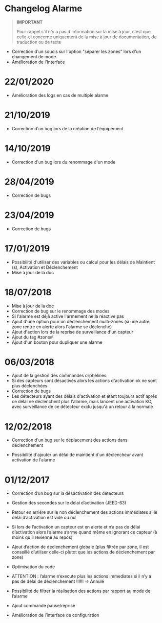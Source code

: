 # Changelog Alarme

>**IMPORTANT**
>
>Pour rappel s'il n'y a pas d'information sur la mise à jour, c'est que celle-ci concerne uniquement de la mise à jour de documentation, de traduction ou de texte

- Correction d'un soucis sur l'option "séparer les zones" lors d'un changement de mode
- Amélioration de l'interface

# 22/01/2020

- Amélioration des logs en cas de multiple alarme

# 21/10/2019

- Correction d'un bug lors de la création de l'équipement

# 14/10/2019

- Correction d'un bug lors du renommage d'un mode

# 28/04/2019

- Correction de bugs

# 23/04/2019

- Correction de bugs

# 17/01/2019

- Possibilité d'utiliser des variables ou calcul pour les délais de Maintient (s), Activation et Déclenchement
- Mise à jour de la doc

# 18/07/2018

- Mise à jour de la doc
- Correction de bug sur le renommage des modes
- Si l'alarme est déjà active l'armement ne la réactive pas
- Ajout d'une option pour un déclenchement multi-zones (si une autre zone rentre en alerte alors l'alarme se déclenche)
- Ajout d'action lors de la reprise de surveillance d'un capteur
- Ajout du tag #zone#
- Ajout d'un bouton pour dupliquer une alarme

# 06/03/2018

- Ajout de la gestion des commandes orphelines
- Si des capteurs sont désactivés alors les actions d'activation ok ne sont plus déclenchées
- Correction de bugs
- Les détecteurs ayant des délais d'activation et étant toujours actif après ce délai ne déclenchent plus l'alarme, mais lancent une activation KO, avec surveillance de ce détecteur exclu jusqu'à un retour à la normale

# 12/02/2018

- Correction d'un bug sur le déplacement des actions dans déclenchement

- Possibilité d'ajouter un délai de maintient d'un déclencheur avant activation de l'alarme

# 01/12/2017

-   Correction d’un bug sur la désactivation des détecteurs

-   Gestion des secondes sur le delai d’activation (JEED-63)

-   Retour en arrière sur le non déclenchement des actions immédiates si
    le délai d’activation est vide ou nul

-   Si lors de l’activation un capteur est en alerte et n’a pas de délai
    d’activation alors l’alarme s’arme quand même en ignorant ce capteur
    (à moins qu’il revienne au repos)

-   Ajout d’action de déclenchement globale (plus filtrée par zone, il
    est conseillé d’utiliser celle-ci plutot que les actions de
    déclenchement par zone)

-   Optimisation du code

-   ATTENTION : l’alarme n’execute plus les actions immediates si il n’y
    a pas de délai de déclenchement !!!!!! ⇒ Annulé

-   Possibilité de filtrer la réalisation des actions par rapport au
    mode de l’alarme

-   Ajout commande pause/reprise

-   Amélioration de l’interface de configuration
